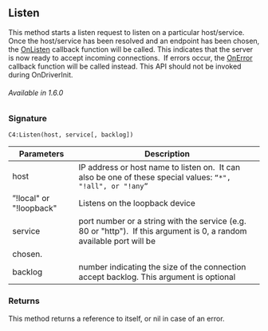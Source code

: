 ## Listen

This method starts a listen request to listen on a particular host/service.  Once the host/service has been resolved and an endpoint has been chosen, the [OnListen][1] callback function will be called. This indicates that the server is now ready to accept incoming connections.  If errors occur, the [OnError][2] callback function will be called instead. This API should not be invoked during OnDriverInit.

###### Available in 1.6.0


### Signature

`C4:Listen(host, service[, backlog])`


| Parameters | Description |
| --- | --- |
| host | IP address or host name to listen on.  It can also be one of these special values: `“*", "!all", or "!any”` |
| ”!local" or "!loopback" | Listens on the loopback device |
| service | port number or a string with the service (e.g. 80 or "http").  If this argument is 0, a random available port will be |
| chosen. |
|backlog | number indicating the size of the connection accept backlog. This argument is optional |


### Returns

This method returns a reference to itself, or nil in case of an error.

[1]:	https://control4.github.io/docs-driverworks-api/#onlisten
[2]:	https://control4.github.io/docs-driverworks-api/#onerror